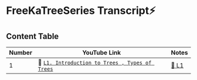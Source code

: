 # FreeKaTreeSeries Transcript⚡️

## Content Table

| Number | YouTube Link                                                                                                                                   | Notes              |
| ------ | ---------------------------------------------------------------------------------------------------------------------------------------------- | ------------------ |
| 1      | 📀 [`L1. Introduction to Trees , Types of Trees`](https://www.youtube.com/watch?v=_ANrF3FJm7I&list=PLgUwDviBIf0q8Hkd7bK2Bpryj2xVJk8Vk&index=2) | [📑 L1](./l-01.md) |
